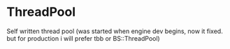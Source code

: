 # ThreadPool
Self written thread pool (was started when engine dev begins, now it fixed. but for production i will prefer tbb or BS::ThreadPool)
